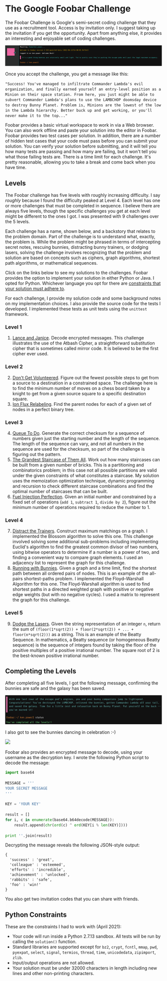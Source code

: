 # The Google Foobar Challenge

The Foobar Challenge is Google's semi-secret coding challenge that they use as a recruitment tool. Access is by invitation only. I suggest taking up the invitation if you get the opportunity. Apart from anything else, it provides an interesting and enjoyable set of coding challenges. 

![](./images/console.png)

Once you accept the challenge, you get a message like this:

``
"Success! You've managed to infiltrate Commander Lambda's evil organization, and finally earned yourself an entry-level position as a Minion on their space station. From here, you just might be able to subvert Commander Lambda's plans to use the LAMBCHOP doomsday device to destroy Bunny Planet. Problem is, Minions are the lowest of the low in the Lambda hierarchy. Better buck up and get working, or you'll never make it to the top..."
``

Foobar provides a basic virtual workspace to work in via a Web browser. You can also work offline and paste your solution into the editor in Foobar. Foobar provides two test cases per solution. In addition, there are a number of hidden test cases that your code must pass before you can submit your solution. You can verify your solution before submitting, and it will tell you how many tests are passing and how many are failing, but it won't tell you what those failing tests are. There is a time limit for each challenge. It's pretty reasonable, allowing you to take a break and come back when you have time. 

## Levels

The Foobar challenge has five levels with roughly increasing difficulty. I say _roughly_ because I found the difficulty peaked at Level 4. Each level has one or more challenges that must be completed in sequence. I believe there are always five levels, though the specific challenges you get at each level might be different to the ones I got. I was presented with 9 challenges over the 5 levels. 

Each challenge has a name, shown below, and a backstory that relates to the problem domain. Part of the challenge is to understand what, exactly, the problem is. While the problem might be phrased in terms of intercepting secret notes, rescuing bunnies, distracting bunny trainers, or dodging lasers, solving the challenge involves recognizing that the problem and solution are based on concepts such as ciphers, graph algorithms, shortest path algorithms, or mathematical sequences. 

Click on the links below to see my solutions to the challenges. Foobar provides the option to implement your solution in either Python or Java. I opted for Python. Whichever language you opt for there are [constraints that your solution must adhere to](#python-constraints). 

For each challenge, I provide my solution code and some background notes on my implementation choices. I also provide the source code for the tests I developed. I implemented these tests as unit tests using the `unittest` framework. 

### Level 1

1. [Lance and Janice](./Level_1/1_LanceAndJanice). Decode encrypted messages. This challenge illustrates the use of the Atbash Cipher, a straightforward substitution cipher that is sometimes called mirror code. It is believed to be the first cipher ever used. 

### Level 2

2. [Don't Get Volunteered](./Level_2/2_DontGetVolunteered). Figure out the fewest possible steps to get from a source to a destination in a constrained space. The challenge here is to find the minimum number of moves on a chess board taken by a knight to get from a given source square to a specific destination square. 
3. [Ion Flux Relabeling](./Level_2/3_IonFluxRelabeling). Find the parent nodes for each of a given set of nodes in a perfect binary tree.

### Level 3

4. [Queue To Do](./Level_3/4_QueueToDo). Generate the correct checksum for a sequence of numbers given just the starting number and the length of the sequence. The length of the sequence can vary, and not all numbers in the sequence are used for the checksum, so part of the challenge is figuring out the pattern.
5. [The Grandest Staircase of Them All](./Level_3/5_TheGrandestStaircase). Work out how many staircases can be built from a given number of bricks. This is a partitioning and combinatorics problem; in this case not all possible partitions are valid under the given constraints of what constitutes a staircase. My solution uses the memoization optimization technique, dynamic programming and recursion to check different staircase combinations and find the optimal number of staircases that can be built.
6. [Fuel Injection Perfection](./Level_3/6_FuelInjectionPerfection). Given an initial number and constrained by a fixed set of operations (`add 1`, `subtract 1`, `divide by 2`), figure out the minimum number of operations required to reduce the number to 1. 

### Level 4

7. [Distract the Trainers](./Level_4/7_DistractTheTrainers). Construct maximum matchings on a graph. I implemented the Blossom algorithm to solve this one. This challenge involved solving some additional sub-problems including implementing Euclid's algorithm to find the greatest common divisor of two numbers, using bitwise operators to determine if a number is a power of two, and finding a convenient way to compare graph elements. I used an adjacency list to represent the graph for this challenge.  
8. [Running with Bunnies](./Level_4/8_RunningWithBunnies). Given a graph and a time limit, find the shortest path between all ordered pairs of nodes. This is an example of the all-pairs shortest-paths problem. I implemented the Floyd–Warshall Algorithm for this one. The Floyd-Warshall algorithm is used to find shortest paths in a directed weighted graph with positive or negative edge weights (but with no negative cycles). I used a matrix to represent the graph for this challenge.

### Level 5

9. [Dodge the Lasers](./Level_5/9_DodgeTheLasers). Given the string representation of an integer `n`, return the sum of `(floor(1*sqrt(2)) + floor(2*sqrt(2)) + ... + floor(n*sqrt(2)))` as a string. This is an example of the Beatty Sequence. In mathematics, a Beatty sequence (or homogeneous Beatty sequence) is the sequence of integers found by taking the floor of the positive multiples of a positive irrational number. The square root of 2 is the best-known positive irrational number. 

## Completing the Levels

After completing all five levels, I got the following message, confirming the bunnies are safe and the galaxy has been saved.

![](images/completed.png)

I also got to see the bunnies dancing in celebration :-)

![](./images/dancing-bunnies.gif)

Foobar also provides an encrypted message to decode, using your username as the decryption key. I wrote the following Python script to decode the message:

```python
import base64

MESSAGE = '''
YOUR SECRET MESSAGE
'''

KEY = 'YOUR KEY'

result = []
for i, c in enumerate(base64.b64decode(MESSAGE)):
    result.append(chr(ord(c) ^ ord(KEY[i % len(KEY)])))

print ''.join(result)
```

Decrypting the message reveals the following JSON-style output:
```
{
  'success' : 'great', 
  'colleague' : 'esteemed', 
  'efforts' : 'incredible', 
  'achievement' : 'unlocked', 
  'rabbits' : 'safe', 
  'foo' : 'win!'
}
```

You also get two invitation codes that you can share with friends.

## Python Constraints

These are the constraints I had to work with (April 2021):

* Your code will run inside a Python 2.7.13 sandbox. All tests will be run by calling the `solution()` function.
* Standard libraries are supported except for `bz2`, `crypt`, `fcntl`, `mmap`, `pwd`, `pyexpat`, `select`, `signal`, `termios`, `thread`, `time`, `unicodedata`, `zipimport`, `zlib`.
* Input/output operations are not allowed.
* Your solution must be under 32000 characters in length including new lines and other non-printing characters.

